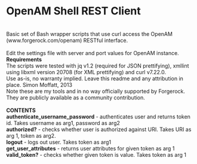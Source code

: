 OpenAM Shell REST Client
====================
<br/>
Basic set of Bash wrapper scripts that use curl access the OpenAM (www.forgerock.com/openam) RESTful interface.
<br/>
<br/>
Edit the settings file with server and port values for OpenAM instance.
<br/>
<b>Requirements</b>
<br/>
The scripts were tested with jq v1.2 (required for JSON prettifying), xmllint using libxml version 20708 (for XML prettifying) and curl v7.22.0. 
<br/>
Use as-is, no warranty implied. Leave this readme and any attribution in place. Simon Moffatt, 2013 
<br/>
Note these are my tools and in no way officially supported by Forgerock. They are publicly available as a community contribution.
<br/>
<br/>
<b>CONTENTS</b>
<br/>
<b>authenticate_username_password</b> - authenticates user and returns token id.  Takes username as arg1, password as arg2
<br/>
<b>authorized?</b> - checks whether user is authorized against URI.  Takes URI as arg 1, token as arg2.
<br/>
<b>logout</b> - logs out user. Takes token as arg1
<br/>
<b>get_user_attributes</b> - returns user attributes for given token as arg 1
<br/>
<b>valid_token?</b> - checks whether given token is value.  Takes token as arg 1
